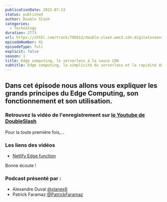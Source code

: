 ```yaml
---
publicationDate: 2022-07-13
status: published
author: Double Slash
categories:
  - Technology
duration: 2773
url: https://chtbl.com/track/79E812/double-slash.ams3.cdn.digitaloceanspaces.com/DS_040_webapi22.mp3
episodeNumber: 41
episodeType: full
explicit: false
season: 1
title: Edge computing, le serverless à la sauce CDN
subtitle: Edge computing, la simplicité du serverless et la rapidité du CDN.
---
```


## Dans cet épisode nous allons vous expliquer les grands principes du Edge Computing, son fonctionnement et son utilisation.

### Retrouvez la vidéo de l'enregistrement sur [le Youtube de DoubleSlash](https://youtu.be/sy-cV7KzU6E)


Pour la toute première fois,...

### Les liens des vidéos

- [Netlify Edge function](https://www.netlify.com/blog/deep-dive-into-netlify-edge-functions/)



Bonne écoute !



### Podcast présenté par :

- Alexandre Duval [@xlanex6](https://twitter.com/xlanex6)
- Patrick Faramaz [@PatrickFaramaz](https://twitter.com/PatrickFaramaz)
